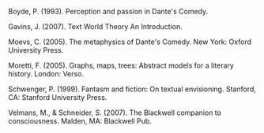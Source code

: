 Boyde, P. (1993). Perception and passion in Dante's Comedy.

Gavins, J. (2007). Text World Theory An Introduction.

Moevs, C. (2005). The metaphysics of Dante's Comedy. New York: Oxford University Press.

Moretti, F. (2005). Graphs, maps, trees: Abstract models for a literary history. London: Verso.

Schwenger, P. (1999). Fantasm and fiction: On textual envisioning. Stanford, CA: Stanford University Press.

Velmans, M., & Schneider, S. (2007). The Blackwell companion to consciousness. Malden, MA: Blackwell Pub.

